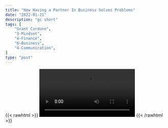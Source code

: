 ```yaml
---
title: "How Having a Partner In Business Solves Problems"
date: "2022-01-21"
description: "gc short"
tags: [
    "Grant Cardone",
    "3-Mindset",
    "4-Finance",
    "6-Business",
    "4-Communication",
]
type: "post"
---
```

{{< rawhtml >}}
    <video width="auto" height="auto" controls>
        <source src="https://clips.dev00ps.com/Grant%20Cardone/partnering.mp4" type="video/mp4"> 
    </video>
{{< /rawhtml >}}